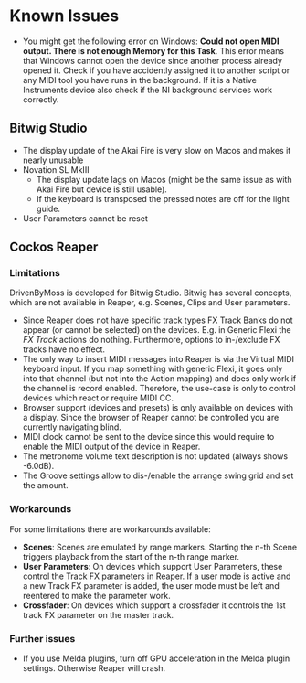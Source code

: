 # Known Issues

* You might get the following error on Windows: **Could not open MIDI output. There is not enough Memory for this Task**. This error means that Windows cannot open the device since another process already opened it. Check if you have accidently assigned it to another script or any MIDI tool you have runs in the background. If it is a Native Instruments device also check if the NI background services work correctly.

## Bitwig Studio

* The display update of the Akai Fire is very slow on Macos and makes it nearly unusable
* Novation SL MkIII
    * The display update lags on Macos (might be the same issue as with Akai Fire but device is still usable).
    * If the keyboard is transposed the pressed notes are off for the light guide.
* User Parameters cannot be reset

## Cockos Reaper

### Limitations

DrivenByMoss is developed for Bitwig Studio. Bitwig has several concepts, which are not available in Reaper, e.g. Scenes, Clips and User parameters. 

* Since Reaper does not have specific track types FX Track Banks do not appear (or cannot be selected) on the devices. E.g. in Generic Flexi the *FX Track* actions do nothing. Furthermore, options to in-/exclude FX tracks have no effect.
* The only way to insert MIDI messages into Reaper is via the Virtual MIDI keyboard input. If you map something with generic Flexi, it goes only into that channel (but not into the Action mapping) and does only work if the channel is record enabled. Therefore, the use-case is only to control devices which react or require MIDI CC.
* Browser support (devices and presets) is only available on devices with a display. Since the browser of Reaper cannot be controlled you are currently navigating blind.
* MIDI clock cannot be sent to the device since this would require to enable the MIDI output of the device in Reaper.
* The metronome volume text description is not updated (always shows -6.0dB).
* The Groove settings allow to dis-/enable the arrange swing grid and set the amount.

### Workarounds

For some limitations there are workarounds available:

* **Scenes**: Scenes are emulated by range markers. Starting the n-th Scene triggers playback from the start of the n-th range marker.
* **User Parameters**: On devices which support User Parameters, these control the Track FX parameters in Reaper. If a user mode is active and a new Track FX parameter is added, the user mode must be left and reentered to make the parameter work.
* **Crossfader**: On devices which support a crossfader it controls the 1st track FX parameter on the master track.

### Further issues

* If you use Melda plugins, turn off GPU acceleration in the Melda plugin settings. Otherwise Reaper will crash.

<div style="page-break-after: always; visibility: hidden"> 
\pagebreak 
</div>
